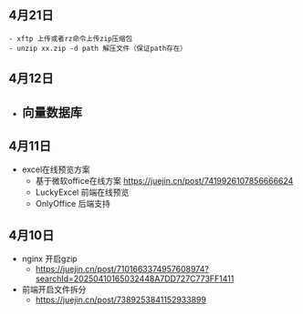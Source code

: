 ## 4月21日
```
- xftp 上传或者rz命令上传zip压缩包
- unzip xx.zip -d path 解压文件（保证path存在）
```
## 4月12日
- 向量数据库
  - 
## 4月11日
- excel在线预览方案
  - 基于微软office在线方案 https://juejin.cn/post/7419926107856666624
  - LuckyExcel 前端在线预览
  - OnlyOffice 后端支持
## 4月10日
- nginx 开启gzip
  - https://juejin.cn/post/7101663374957608974?searchId=20250410165032448A7DD727C773FF1411
- 前端开启文件拆分
  - https://juejin.cn/post/7389253841152933899